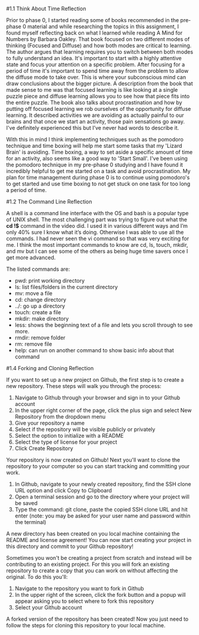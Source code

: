 #1.1 Think About Time Reflection

Prior to phase 0, I started reading some of books recommended in the pre-phase 0 material and while researching the topics in this assignment, I found myself reflecting back on what I learned while reading A Mind for Numbers by Barbara Oakley. That book focused on two different modes of thinking (Focused and Diffuse) and how both modes are critical to learning. The author argues that learning requires you to switch between both modes to fully understand an idea. It's important to start with a highly attentive state and focus your attention on a specific problem. After focusing for a period of time it's important to spend time away from the problem to allow the diffuse mode to take over. This is where your subconscious mind can draw conclusions about the bigger picture. A description from the book that made sense to me was that focused learning is like looking at a single puzzle piece and diffuse learning allows you to see how that piece fits into the entire puzzle. The book also talks about procrastination and how by putting off focused learning we rob ourselves of the opportunity for diffuse learning. It described activities we are avoiding as actually painful to our brains and that once we start an activity, those pain sensations go away. I've definitely experienced this but I’ve never had words to describe it.

With this in mind I think implementing techniques such as the pomodoro technique and time boxing will help me start some tasks that my 'Lizard Brain' is avoiding. Time boxing, a way to set aside a specific amount of time for an activity, also seems like a good way to 'Start Small'. I've been using the pomodoro technique in my pre-phase 0 studying and I have found it incredibly helpful to get me started on a task and avoid procrastination. My plan for time management during phase 0 is to continue using pomodoro's to get started and use time boxing to not get stuck on one task for too long a period of time.

#1.2 The Command Line Reflection

A shell is a command line interface with the OS and bash is a popular type of UNIX shell. The most challenging part was trying to figure out what the **cd !$** command in the video did. I used it in various different ways and I’m only 40% sure I know what it’s doing. Otherwise I was able to use all the commands. I had never seen the vi command so that was very exciting for me. I think the most important commands to know are cd, ls, touch, mkdir, and mv but  I can see some of the others as being huge time savers once I get more advanced.

The listed commands are:

  - pwd: print working directory
  - ls: list files/folders in the current directory
  - mv: move a file
  - cd: change directory
  - ../: go up a directory
  - touch: create a file
  - mkdir: make directory
  - less: shows the beginning text of a file and lets you scroll through to see more.
  - rmdir: remove folder
  - rm: remove file
  - help: can run on another command to show basic info about that command

#1.4 Forking and Cloning Reflection

If you want to set up a new project on Github, the first step is to create a new repository. These steps will walk you through the process:

  1. Navigate to Github through your browser and sign in to your Github account
  2. In the upper right corner of the page, click the plus sign and select New Repository from the dropdown menu
  3. Give your repository a name
  4. Select if the repository will be visible publicly or privately
  5. Select the option to initialize with a README
  6. Select the type of license for your project
  7. Click Create Repository

Your repository is now created on Github! Next you'll want to clone the repository to your computer so you can start tracking and committing your work.

  1. In Github, navigate to your newly created repository, find the SSH clone URL option and click Copy to Clipboard
  2. Open a terminal session and go to the directory where your project will be saved
  3. Type the command: git clone, paste the copied SSH clone URL and hit enter (note: you may be asked for your user name and password within the terminal)

A new directory has been created on you local machine containing the README and license agreement! You can now start creating your project in this directory and commit to your Github repository!

Sometimes you won't be creating a project from scratch and instead will be contributing to an existing project. For this you will fork an existing repository to create a copy that you can work on without affecting the original. To do this you'll:

  1. Navigate to the repository you want to fork in Github
  2. In the upper right of the screen, click the fork button and a popup will appear asking you to select where to fork this repository
  3. Select your Github account

A forked version of the repository has been created! Now you just need to follow the steps for cloning this repository to your local machine.
